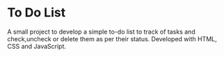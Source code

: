 # To Do List
A small project to develop a simple to-do list to track of tasks and check,uncheck or delete them as per their status. Developed with HTML, CSS and JavaScript.

